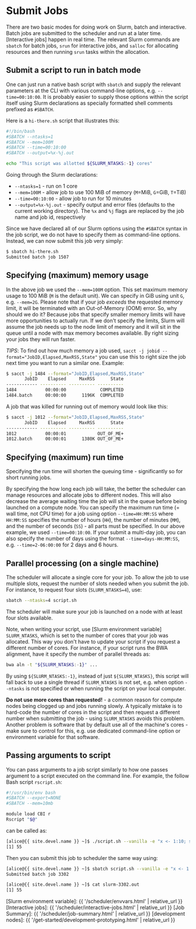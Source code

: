 # Submit Jobs

There are two basic modes for doing work on Slurm, batch and interactive.  Batch jobs are submitted to the scheduler and run at a later time.  [Interactive jobs] happen in real time.  The relevant Slurm commands are `sbatch` for batch jobs, `srun` for interactive jobs, and `salloc` for allocating resources and then running `srun` tasks within the allocation. 


## Submit a script to run in batch mode

One can just run a native bash script with `sbatch` and supply the relevant parameters at the CLI with various command-line options, e.g. `--time=00:10:00`.
It is probably easier to supply those options within the script itself using Slurm declarations as specially formatted shell comments prefixed as `#SBATCH`. 

Here is a `hi-there.sh` script that illustrates this:

```sh
#!/bin/bash
#SBATCH --ntasks=1
#SBATCH --mem=100M
#SBATCH --time=00:10:00
#SBATCH --output=%x-%j.out

echo "This script was allotted ${SLURM_NTASKS:-1} cores"
```

Going through the Slurm declarations:

* `--ntasks=1` - run on 1 core
* `--mem=100M` - allow job to use 100 MiB of memory (`M`=MiB, `G`=GiB, `T`=TiB)
* `--time=00:10:00` - allow job to run for 10 minutes
* `--output=%x-%j.out` - specify output and error files (defaults to the current working directory). The `%x` and `%j` flags are replaced by the job name and job id, respectively

Since we have declared all of our Slurm options using the `#SBATCH` syntax in the job script, we do not have to specify them as command-line options.  Instead, we can now submit this job very simply:

```sh
$ sbatch hi-there.sh
Submitted batch job 1507
```

## Specifying (maximum) memory usage

In the above job we used the `--mem=100M` option. This set maximum memory usage to 100 MiB (`M` is the default unit). We can specify in GiB using unit `G`, e.g. `--mem=2G`. 
Please note that if your job *exceeds* the requested memory limit, it will be terminated with an Out-of-Memory (OOM) error. So, why should we do it? Because jobs that specify smaller memory limits will have more opportunities to actually run. If we don't specify the limits, Slurm will assume the job needs up to the node limit of memory and it will sit in the queue until a node with max memory becomes available. By right sizing your jobs they will run faster.

_TIPS_: To find out how much memory a job used, `sacct -j jobid --format="JobID,Elapsed,MaxRSS,State"` you can use this to right size the job next time you want to run a similar one.  Example:

```sh
$ sacct -j 1484 --format="JobID,Elapsed,MaxRSS,State"
       JobID    Elapsed     MaxRSS      State 
------------ ---------- ---------- ---------- 
1484           00:00:00             COMPLETED 
1484.batch     00:00:00      1196K  COMPLETED 
```

A job that was killed for running out of memory would look like this:
```sh
$ sacct -j 1012 --format="JobID,Elapsed,MaxRSS,State"
       JobID    Elapsed     MaxRSS      State 
------------ ---------- ---------- ---------- 
1012           00:00:01            OUT_OF_ME+ 
1012.batch     00:00:01      1380K OUT_OF_ME+ 
```


## Specifying (maximum) run time

<div class="alert alert-info" role="alert">
Specifying the run time will shorten the queuing time - significantly so for short running jobs.
</div>

By specifying the how long each job will take, the better the scheduler can manage resources and allocate jobs to different nodes.  This will also decrease the average waiting time the job will sit in the queue before being launched on a compute node.  You can specify the maximum run time (= wall time, not CPU time) for a job using option `--time=HH:MM:SS` where `HH:MM:SS` specifies the number of hours (`HH`), the number of minutes (`MM`), and the number of seconds (`SS`) - all parts must be specified.  In our above example, we used `--time=00:10:00`.  If your submit a multi-day job, you can also specify the number of days using the format `--time=days-HH:MM:SS`, e.g. `--time=2-06:00:00` for 2 days and 6 hours.


<!--
## Using local scratch storage

Each compute node has {{ site.data.specs.local_scratch_size_min }}-{{ site.data.specs.local_scratch_size_max }} TiB of [local scratch storage]({{ '/about/specs.html#scratch-storage' | relative_url }}) which is fast and ideal for temporary, intermediate data files that are only needed for the length of a job.  This scratch storage is unique to each machine and shared among all users and jobs running on the same machine. 

<div class="alert alert-warning" role="alert">
Please please <a href="using-local-scratch.html">cleanup local scratch afterward</a>.  This maximizes the chance for compute nodes having enough available space, reduces the queuing times, and minimizes the risk for running out of local scratch.
</div>
-->


## Parallel processing (on a single machine)

The scheduler will allocate a single core for your job.  To allow the job to use multiple slots, request the number of slots needed when you submit the job.  For instance, to request four slots (`SLURM_NTASKS=4`), use:
```sh
sbatch --ntasks=4 script.sh
```
The scheduler will make sure your job is launched on a node with at least four slots available.

Note, when writing your script, use [Slurm environment variable] `SLURM_NTASKS`, which is set to the number of cores that your job was allocated.  This way you don't have to update your script if you request a different number of cores.  For instance, if your script runs the BWA alignment, have it specify the number of parallel threads as:

```sh
bwa aln -t "${SLURM_NTASKS:-1}" ...
```

By using `${SLURM_NTASKS:-1}`, instead of just `${SLURM_NTASKS}`, this script will fall back to use a single thread if `SLURM_NTASKS` is not set, e.g. when option `--ntasks` is not specified or when running the script on your local computer.


<div class="alert alert-danger" role="alert">
<strong>Do not use more cores than requested!</strong> - a common reason for compute nodes being clogged up and jobs running slowly.  A typically mistake is to hard-code the number of cores in the script and then request a different number when submitting the job - using <code>SLURM_NTASKS</code> avoids this problem.  Another problem is software that by default use all of the machine's cores - make sure to control for this, e.g. use dedicated command-line option or environment variable for that software.
</div>


## Passing arguments to script

You can pass arguments to a job script similarly to how one passes argument to a script executed on the command line.  For example, the follow Bash script `rscript.sh`:

```sh
#!/usr/bin/env bash
#SBATCH --export=NONE
#SBATCH --mem=10mb 

module load CBI r
Rscript "$@"
```

can be called as:

```sh
[alice@{{ site.devel.name }} ~]$ ./script.sh --vanilla -e "x <- 1:10; sum(x)"
[1] 55
```

Then you can submit this job to scheduler the same way using:

```sh
[alice@{{ site.devel.name }} ~]$ sbatch script.sh --vanilla -e "x <- 1:10; sum(x)"
Submitted batch job 3302

[alice@{{ site.devel.name }} ~]$ cat slurm-3302.out
[1] 55
```


[Slurm environment variable]: {{ '/scheduler/envvars.html' | relative_url }}
[Interactive jobs]: {{ '/scheduler/interactive-jobs.html' | relative_url }}
[Job Summary]: {{ '/scheduler/job-summary.html' | relative_url }}
[development nodes]: {{ '/get-started/development-prototyping.html' | relative_url }}
